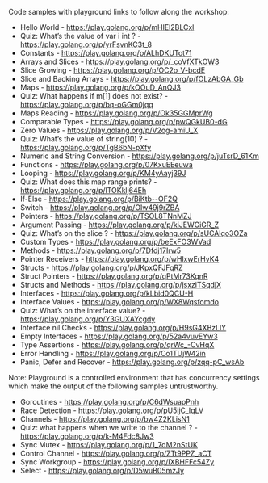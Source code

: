 Code samples with playground links to follow along the workshop:

* Hello World - https://play.golang.org/p/mHIEl2BLCxl
* Quiz: What’s the value of var i int ? - https://play.golang.org/p/yrFsvnKC3t_8
* Constants - https://play.golang.org/p/ALhDKUTot71
* Arrays and Slices - https://play.golang.org/p/_coVfXTkOW3
* Slice Growing - https://play.golang.org/p/OC2o_V-bcdE
* Slice and Backing Arrays - https://play.golang.org/p/fOLzAbGA_Gb
* Maps - https://play.golang.org/p/kOOuD_AnQJ3
* Quiz: What happens if m[1] does not exist? - https://play.golang.org/p/bq-oGGm0jqq
* Maps Reading - https://play.golang.org/p/Ok35GGMprWg
* Comparable Types - https://play.golang.org/p/pwQGkUB0-dG
* Zero Values - https://play.golang.org/p/V2og-amiU_X
* Quiz: What’s the value of string(10) ? - https://play.golang.org/p/TgB6bN-pXfy
* Numeric and String Conversion - https://play.golang.org/p/juTsrD_61Km
* Functions - https://play.golang.org/p/07KxuEEeuwa
* Looping - https://play.golang.org/p/KM4yAayj39J
* Quiz: What does this map range prints? - https://play.golang.org/p/lTOKklj64Eh
* If-Else - https://play.golang.org/p/BiKtb--OF2Q
* Switch - https://play.golang.org/p/OIw49j9rZBA
* Pointers - https://play.golang.org/p/TSOL8TNnMZJ
* Argument Passing - https://play.golang.org/p/kiJEWGiGR_Z
* Quiz: What’s on the slice ? - https://play.golang.org/p/sUCAlqo3OZa
* Custom Types - https://play.golang.org/p/beExFO3WVad
* Methods - https://play.golang.org/p/7Dfdj17Irw5
* Pointer Receivers - https://play.golang.org/p/wHlxwErHvK4
* Structs - https://play.golang.org/p/JKpxQFJFqRZ
* Struct Pointers - https://play.golang.org/p/qPtMr73KqnR
* Structs and Methods - https://play.golang.org/p/jsxziTSqdjX
* Interfaces - https://play.golang.org/p/kLbid0QCU-H
* Interface Values - https://play.golang.org/p/WX8Wqsfomdo
* Quiz: What’s on the interface value? - https://play.golang.org/p/Y3GUXAYcgdy
* Interface nil Checks - https://play.golang.org/p/H9sG4XBzLlY
* Empty Interfaces - https://play.golang.org/p/52a4vuvEYw3
* Type Assertions - https://play.golang.org/p/qrWc_-CvHqX
* Error Handling - https://play.golang.org/p/Co1TUjW42in
* Panic, Defer and Recover - https://play.golang.org/p/zqq-pC_wsAb

Note: Playground is a controlled environment that has concurrency settings which make the output of the following samples untrustworthy.

* Goroutines - https://play.golang.org/p/C6dWsuapPnh
* Race Detection - https://play.golang.org/p/pU5ijC_IqLV
* Channels - https://play.golang.org/p/bw4Z2KLisN1
* Quiz: what happens when we write to the channel ? - https://play.golang.org/p/k-M4Fdc8Jw3
* Sync Mutex - https://play.golang.org/p/1_7dM2nStUK
* Control Channel - https://play.golang.org/p/ZTt9PPZ_aCT
* Sync Workgroup - https://play.golang.org/p/IXBHFFc54Zy
* Select - https://play.golang.org/p/D5wuB05mzJy


